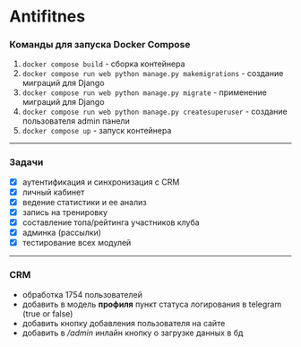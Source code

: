# Antifitnes

### Команды для запуска **Docker Compose**
1. `docker compose build` - сборка контейнера  
2. `docker compose run web python manage.py makemigrations` - создание миграций для Django  
3. `docker compose run web python manage.py migrate` - применение миграций для Django  
4. `docker compose run web python manage.py createsuperuser` - создание пользователя admin панели  
5. `docker compose up` - запуск контейнера  
---
### Задачи
 - [x] аутентификация и синхронизация с CRM
 - [x] личный кабинет 
 - [x] ведение статистики и ее анализ 
 - [x] запись на тренировку 
 - [x] составление топа/рейтинга участников клуба 
-  [x] админка (рассылки) 
 - [x] тестирование всех модулей 
---
### CRM
- обработка 1754 пользователей
- добавить в модель **профиля** пункт статуса логирования в telegram (true or false)
- добавить кнопку добавления пользователя на сайте
- добавить в _/admin_ инлайн кнопку о загрузке данных в бд 
